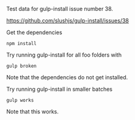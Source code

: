 
Test data for gulp-install issue number 38.

https://github.com/slushjs/gulp-install/issues/38

Get the dependencies
```
npm install
```

Try running gulp-install for all foo folders with
```
gulp broken
```
Note that the dependencies do not get installed.

Try running gulp-install in smaller batches
```
gulp works
```
Note that this works.
